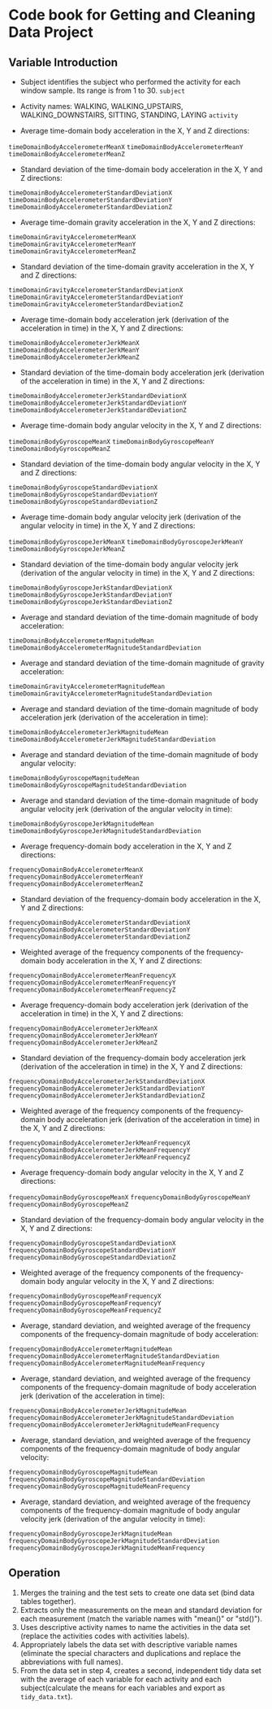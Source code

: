 # Code book for Getting and Cleaning Data Project

## Variable Introduction

* Subject identifies the subject who performed the activity for each window sample. Its range is from 1 to 30.
 `subject`
* Activity names:  WALKING, WALKING_UPSTAIRS, WALKING_DOWNSTAIRS, SITTING, STANDING, LAYING
 `activity`
   
* Average time-domain body acceleration in the X, Y and Z directions:

`timeDomainBodyAccelerometerMeanX`
`timeDomainBodyAccelerometerMeanY`
`timeDomainBodyAccelerometerMeanZ`

* Standard deviation of the time-domain body acceleration in the X, Y and Z directions:

`timeDomainBodyAccelerometerStandardDeviationX`
`timeDomainBodyAccelerometerStandardDeviationY`
`timeDomainBodyAccelerometerStandardDeviationZ`

* Average time-domain gravity acceleration in the X, Y and Z directions:

`timeDomainGravityAccelerometerMeanX`
`timeDomainGravityAccelerometerMeanY`
`timeDomainGravityAccelerometerMeanZ`

* Standard deviation of the time-domain gravity acceleration in the X, Y and Z directions:

`timeDomainGravityAccelerometerStandardDeviationX`
`timeDomainGravityAccelerometerStandardDeviationY`
`timeDomainGravityAccelerometerStandardDeviationZ`

* Average time-domain body acceleration jerk (derivation of the acceleration in time) in the X, Y and Z directions:

`timeDomainBodyAccelerometerJerkMeanX`
`timeDomainBodyAccelerometerJerkMeanY`
`timeDomainBodyAccelerometerJerkMeanZ`

* Standard deviation of the time-domain body acceleration jerk (derivation of the acceleration in time) in the X, Y and Z directions:

`timeDomainBodyAccelerometerJerkStandardDeviationX`
`timeDomainBodyAccelerometerJerkStandardDeviationY`
`timeDomainBodyAccelerometerJerkStandardDeviationZ`

* Average time-domain body angular velocity in the X, Y and Z directions:

`timeDomainBodyGyroscopeMeanX`
`timeDomainBodyGyroscopeMeanY`
`timeDomainBodyGyroscopeMeanZ`

* Standard deviation of the time-domain body angular velocity in the X, Y and Z directions:

`timeDomainBodyGyroscopeStandardDeviationX`
`timeDomainBodyGyroscopeStandardDeviationY`
`timeDomainBodyGyroscopeStandardDeviationZ`

* Average time-domain body angular velocity jerk (derivation of the angular velocity in time) in the X, Y and Z directions:

`timeDomainBodyGyroscopeJerkMeanX`
`timeDomainBodyGyroscopeJerkMeanY`
`timeDomainBodyGyroscopeJerkMeanZ`

* Standard deviation of the time-domain body angular velocity jerk (derivation of the angular velocity in time) in the X, Y and Z directions:

`timeDomainBodyGyroscopeJerkStandardDeviationX`
`timeDomainBodyGyroscopeJerkStandardDeviationY`
`timeDomainBodyGyroscopeJerkStandardDeviationZ`

* Average and standard deviation of the time-domain magnitude of body acceleration:

`timeDomainBodyAccelerometerMagnitudeMean`
`timeDomainBodyAccelerometerMagnitudeStandardDeviation`

* Average and standard deviation of the time-domain magnitude of gravity acceleration:

`timeDomainGravityAccelerometerMagnitudeMean`
`timeDomainGravityAccelerometerMagnitudeStandardDeviation`

* Average and standard deviation of the time-domain magnitude of body acceleration jerk (derivation of the acceleration in time):

`timeDomainBodyAccelerometerJerkMagnitudeMean`
`timeDomainBodyAccelerometerJerkMagnitudeStandardDeviation`

* Average and standard deviation of the time-domain magnitude of body angular velocity:

`timeDomainBodyGyroscopeMagnitudeMean`
`timeDomainBodyGyroscopeMagnitudeStandardDeviation`

* Average and standard deviation of the time-domain magnitude of body angular velocity jerk (derivation of the angular velocity in time):

`timeDomainBodyGyroscopeJerkMagnitudeMean`
`timeDomainBodyGyroscopeJerkMagnitudeStandardDeviation`


* Average frequency-domain body acceleration in the X, Y and Z directions:

`frequencyDomainBodyAccelerometerMeanX`
`frequencyDomainBodyAccelerometerMeanY`
`frequencyDomainBodyAccelerometerMeanZ`

* Standard deviation of the frequency-domain body acceleration in the X, Y and Z directions:

`frequencyDomainBodyAccelerometerStandardDeviationX`
`frequencyDomainBodyAccelerometerStandardDeviationY`
`frequencyDomainBodyAccelerometerStandardDeviationZ`

* Weighted average of the frequency components of the frequency-domain body acceleration in the X, Y and Z directions:

`frequencyDomainBodyAccelerometerMeanFrequencyX`
`frequencyDomainBodyAccelerometerMeanFrequencyY`
`frequencyDomainBodyAccelerometerMeanFrequencyZ`

* Average frequency-domain body acceleration jerk (derivation of the acceleration in time) in the X, Y and Z directions:

`frequencyDomainBodyAccelerometerJerkMeanX`
`frequencyDomainBodyAccelerometerJerkMeanY`
`frequencyDomainBodyAccelerometerJerkMeanZ`

* Standard deviation of the frequency-domain body acceleration jerk (derivation of the acceleration in time) in the X, Y and Z directions:

`frequencyDomainBodyAccelerometerJerkStandardDeviationX`
`frequencyDomainBodyAccelerometerJerkStandardDeviationY`
`frequencyDomainBodyAccelerometerJerkStandardDeviationZ`

* Weighted average of the frequency components of the frequency-domain body acceleration jerk (derivation of the acceleration in time) in the X, Y and Z directions:

`frequencyDomainBodyAccelerometerJerkMeanFrequencyX`
`frequencyDomainBodyAccelerometerJerkMeanFrequencyY`
`frequencyDomainBodyAccelerometerJerkMeanFrequencyZ`

* Average frequency-domain body angular velocity in the X, Y and Z directions:

`frequencyDomainBodyGyroscopeMeanX`
`frequencyDomainBodyGyroscopeMeanY`
`frequencyDomainBodyGyroscopeMeanZ`

* Standard deviation of the frequency-domain body angular velocity in the X, Y and Z directions:

`frequencyDomainBodyGyroscopeStandardDeviationX`
`frequencyDomainBodyGyroscopeStandardDeviationY`
`frequencyDomainBodyGyroscopeStandardDeviationZ`

* Weighted average of the frequency components of the frequency-domain body angular velocity in the X, Y and Z directions:

`frequencyDomainBodyGyroscopeMeanFrequencyX`
`frequencyDomainBodyGyroscopeMeanFrequencyY`
`frequencyDomainBodyGyroscopeMeanFrequencyZ`

* Average, standard deviation, and weighted average of the frequency components of the frequency-domain magnitude of body acceleration:

`frequencyDomainBodyAccelerometerMagnitudeMean`
`frequencyDomainBodyAccelerometerMagnitudeStandardDeviation`
`frequencyDomainBodyAccelerometerMagnitudeMeanFrequency`

* Average, standard deviation, and weighted average of the frequency components of the frequency-domain magnitude of body acceleration jerk (derivation of the acceleration in time):

`frequencyDomainBodyAccelerometerJerkMagnitudeMean`
`frequencyDomainBodyAccelerometerJerkMagnitudeStandardDeviation`
`frequencyDomainBodyAccelerometerJerkMagnitudeMeanFrequency`

* Average, standard deviation, and weighted average of the frequency components of the frequency-domain magnitude of body angular velocity:

`frequencyDomainBodyGyroscopeMagnitudeMean`
`frequencyDomainBodyGyroscopeMagnitudeStandardDeviation`
`frequencyDomainBodyGyroscopeMagnitudeMeanFrequency`

* Average, standard deviation, and weighted average of the frequency components of the frequency-domain magnitude of body angular velocity jerk (derivation of the angular velocity in time):

`frequencyDomainBodyGyroscopeJerkMagnitudeMean`
`frequencyDomainBodyGyroscopeJerkMagnitudeStandardDeviation`
`frequencyDomainBodyGyroscopeJerkMagnitudeMeanFrequency`

## Operation

1. Merges the training and the test sets to create one data set (bind data tables together).
2. Extracts only the measurements on the mean and standard deviation for each measurement (match the variable names with "mean()" or "std()").
3. Uses descriptive activity names to name the activities in the data set (replace the activities codes with activities labels).
4. Appropriately labels the data set with descriptive variable names (eliminate the special characters and duplications and replace the abbreviations with full names).
5. From the data set in step 4, creates a second, independent tidy data set with the average of each variable for each activity and each subject(calculate the means for each variables and export as `tidy_data.txt`).
